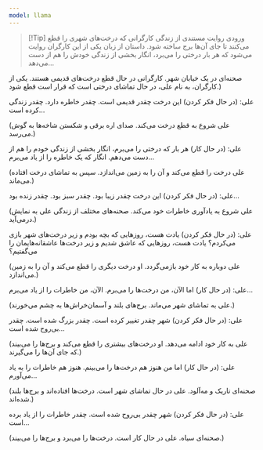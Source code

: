 ```yaml
---
model: llama
---
```


> [!Tip] ورودی
> روایت مستندی از زندگی کارگرانی که درخت‌های شهری را قطع می‌کنند تا جای آن‌ها برج ساخته شود. داستان از زبان یکی از این کارگران روایت می‌شود که هر بار درختی را می‌برد، انگار بخشی از زندگی خودش را هم از دست می‌دهد…

صحنه‌ای در یک خیابان شهر. کارگرانی در حال قطع درخت‌های قدیمی هستند. یکی از کارگران، به نام علی، در حال تماشای درختی است که قرار است قطع شود.)

علی: (در حال فکر کردن) این درخت چقدر قدیمی است. چقدر خاطره دارد. چقدر زندگی کرده است…

(علی شروع به قطع درخت می‌کند. صدای اره برقی و شکستن شاخه‌ها به گوش می‌رسد.)

علی: (در حال کار) هر بار که درختی را می‌برم، انگار بخشی از زندگی خودم را هم از دست می‌دهم. انگار که یک خاطره را از یاد می‌برم…

(علی درخت را قطع می‌کند و آن را به زمین می‌اندازد. سپس به تماشای درخت افتاده می‌ماند.)

علی: (در حال فکر کردن) این درخت چقدر زیبا بود. چقدر سبز بود. چقدر زنده بود…

(علی شروع به یادآوری خاطرات خود می‌کند. صحنه‌های مختلف از زندگی علی به نمایش درمی‌آید.)

علی: (در حال فکر کردن) یادت هست، روزهایی که بچه بودم و زیر درخت‌های شهر بازی می‌کردم؟ یادت هست، روزهایی که عاشق شدیم و زیر درخت‌ها عاشقانه‌هایمان را می‌گفتیم؟

(علی دوباره به کار خود بازمی‌گردد. او درخت دیگری را قطع می‌کند و آن را به زمین می‌اندازد.)

علی: (در حال کار) اما الآن، من درخت‌ها را می‌برم. الآن، من خاطرات را از یاد می‌برم…

(علی به تماشای شهر می‌ماند. برج‌های بلند و آسمان‌خراش‌ها به چشم می‌خورند.)

علی: (در حال فکر کردن) شهر چقدر تغییر کرده است. چقدر بزرگ شده است. چقدر بی‌روح شده است…

(علی به کار خود ادامه می‌دهد. او درخت‌های بیشتری را قطع می‌کند و برج‌ها را می‌بیند که جای آن‌ها را می‌گیرند.)

علی: (در حال کار) اما من هنوز هم درخت‌ها را می‌بینم. هنوز هم خاطرات را به یاد می‌آورم…

(صحنه‌ای تاریک و مه‌آلود. علی در حال تماشای شهر است. درخت‌ها افتاده‌اند و برج‌ها بلند شده‌اند.)

علی: (در حال فکر کردن) شهر چقدر بی‌روح شده است. چقدر خاطرات را از یاد برده است…

(صحنه‌ای سیاه. علی در حال کار است. درخت‌ها را می‌برد و برج‌ها را می‌بیند.)
